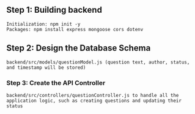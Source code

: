 ## Step 1: Building backend

    Initialization: npm init -y
    Packages: npm install express mongoose cors dotenv

## Step 2: Design the Database Schema

    backend/src/models/questionModel.js (question text, author, status, and timestamp will be stored)

### Step 3: Create the API Controller

    backend/src/controllers/questionController.js to handle all the application logic, such as creating questions and updating their status
